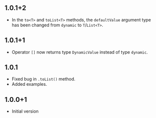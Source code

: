 ## 1.0.1+2

* In the `to<T>` and `toList<T>` methods, the `defaultValue` argument type has been changed from `dynamic` to `T`/`List<T>`.

## 1.0.1+1

* Operator `[]` now returns type `DynamicValue` instead of type `dynamic`. 

## 1.0.1

* Fixed bug in `.toList()` method. 
* Added examples.

## 1.0.0+1

* Initial version
